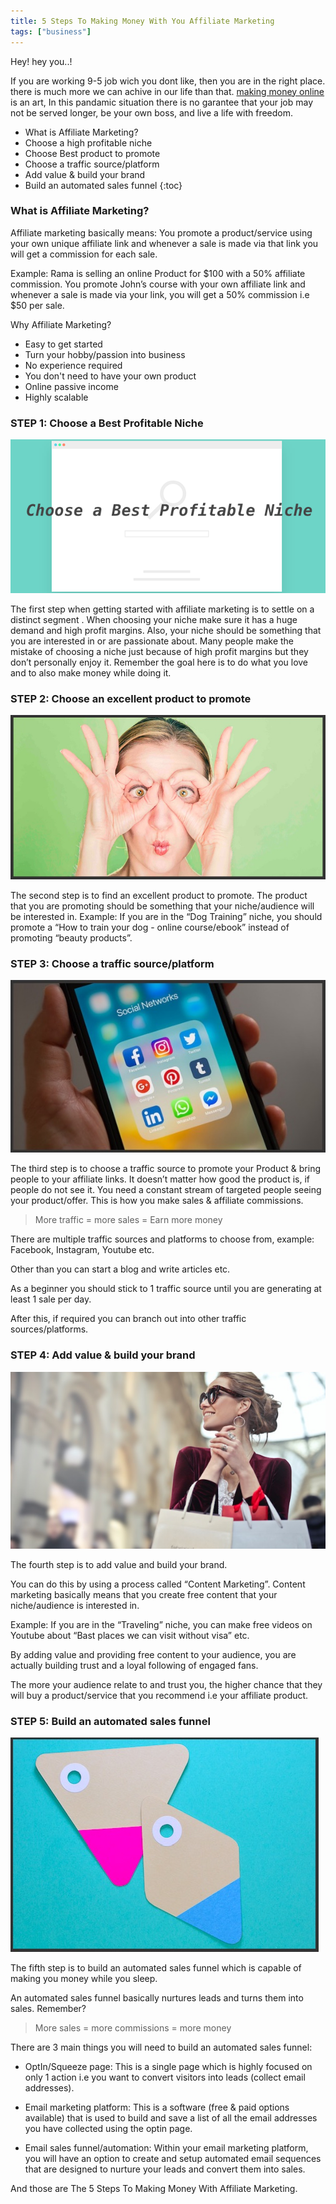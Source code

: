 ```yaml
---
title: 5 Steps To Making Money With You Affiliate Marketing
tags: ["business"]
---
```


Hey! hey you..! 

If you are working 9-5 job wich you dont like, then you are in the right place. there is much more we can achive in our life than that. 
[making money online](/how-to-make-money-online-in-india) is an art, In this pandamic situation there is no garantee that your job may not be served longer, be your own boss, and live a life with freedom.


- What is Affiliate Marketing?
- Choose a high profitable niche
- Choose Best product to promote
- Choose a traffic source/platform
- Add value & build your brand
- Build an automated sales funnel
{:toc}


### What is Affiliate Marketing?
Affiliate marketing basically means:
You promote a product/service using your own unique affiliate link and whenever a sale is made via that link you will get a commission for each sale.

Example:
Rama is selling an online Product for $100 with a 50% affiliate commission.
You promote John’s course with your own affiliate link and whenever a sale is made via your link, you will get a 50% commission i.e $50 per sale.

Why Affiliate Marketing?
- Easy to get started
- Turn your hobby/passion into business
- No experience required
- You don't need to have your own product
- Online passive income
- Highly scalable


### STEP 1: Choose a Best Profitable Niche

![find-niche](/images/niche.png)

The first step when getting started with affiliate marketing is to settle on a distinct segment .
When choosing your niche make sure it has a huge demand and high profit margins.
Also, your niche should be something that you are interested in or are passionate about. Many people make the mistake of choosing a niche just because of high profit margins but they don’t personally enjoy it.
Remember the goal here is to do what you love and to also make money while doing it.
  
### STEP 2: Choose an excellent product to promote

![find-Product](/images/find.jpg)

The second step is to find an excellent product to promote.
The product that you are promoting should be something that your niche/audience will be interested in.
Example:
If you are in the “Dog Training” niche, you should promote a “How to train your dog - online course/ebook” instead of promoting “beauty products”.
   
### STEP 3: Choose a traffic source/platform

![Choose-traffic](/images/social.jpg)

The third step is to choose a traffic source to promote your Product & bring people to your affiliate links.
It doesn’t matter how good the product is, if people do not see it. You need a constant stream of targeted people seeing your product/offer.
This is how you make sales & affiliate commissions. 

> More traffic = more sales = Earn more money

There are multiple traffic sources and platforms to choose from, example: Facebook, Instagram, Youtube etc.
  
Other than you can start a blog and write articles etc.

As a beginner you should stick to 1 traffic source until you are generating at least 1 sale per day.

After this, if required you can branch out into other traffic sources/platforms.

### STEP 4: Add value & build your brand

![Brand-value](/images/value.jpg)

The fourth step is to add value and build your brand.
  
You can do this by using a process called “Content Marketing”. Content marketing basically means that you create free content that your niche/audience is interested in.

Example: If you are in the “Traveling” niche, you can make free videos on Youtube about “Bast places we can visit without visa” etc.

By adding value and providing free content to your audience, you are actually building trust and a loyal following of engaged fans.

The more your audience relate to and trust you, the higher chance that they will buy a product/service that you recommend i.e your affiliate product.

### STEP 5: Build an automated sales funnel

![Brand-fanal](/images/fanal.jpg)

The fifth step is to build an automated sales funnel which is capable of making you money while you sleep.

An automated sales funnel basically nurtures leads and turns them into sales.
Remember? 

> More sales = more commissions = more money

There are 3 main things you will need to build an automated sales funnel:

- OptIn/Squeeze page:
This is a single page which is highly focused on only 1 action i.e you want to convert visitors into leads (collect email addresses).
  
- Email marketing platform:
This is a software (free & paid options available) that is used to build and save a list of all the email addresses you have collected using the optin page.

- Email sales funnel/automation:
W​ithin your email marketing platform, you will have an option to create and setup automated email sequences that are designed to nurture your leads and convert them into sales.

And those are The 5 Steps To Making Money With Affiliate Marketing.